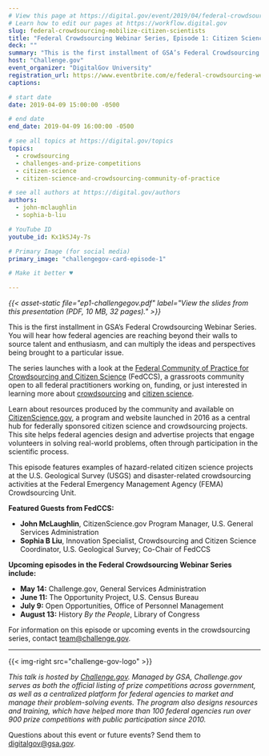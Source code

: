 ```yaml
---
# View this page at https://digital.gov/event/2019/04/federal-crowdsourcing-webinar-series-episode-1
# Learn how to edit our pages at https://workflow.digital.gov
slug: federal-crowdsourcing-mobilize-citizen-scientists
title: "Federal Crowdsourcing Webinar Series, Episode 1: Citizen Science"
deck: ""
summary: "This is the first installment of GSA’s Federal Crowdsourcing Webinar Series, where we look at how to use crowdsourcing to reach beyond your walls and source talent and enthusiasm."
host: "Challenge.gov"
event_organizer: "DigitalGov University"
registration_url: https://www.eventbrite.com/e/federal-crowdsourcing-webinar-series-federal-community-of-practice-for-crowdsourcing-and-citizen-registration-58989187247
captions: 

# start date
date: 2019-04-09 15:00:00 -0500

# end date
end_date: 2019-04-09 16:00:00 -0500

# see all topics at https://digital.gov/topics
topics: 
  - crowdsourcing
  - challenges-and-prize-competitions
  - citizen-science
  - citizen-science-and-crowdsourcing-community-of-practice

# see all authors at https://digital.gov/authors
authors: 
  - john-mclaughlin
  - sophia-b-liu

# YouTube ID
youtube_id: Kx1kSJ4y-7s

# Primary Image (for social media)
primary_image: "challengegov-card-episode-1"

# Make it better ♥

---
```


_{{< asset-static file="ep1-challengegov.pdf" label="View the slides from this presentation (PDF, 10 MB, 32 pages)." >}}_

This is the first installment in GSA’s Federal Crowdsourcing Webinar Series. You will hear how federal agencies are reaching beyond their walls to source talent and enthusiasm, and can multiply the ideas and perspectives being brought to a particular issue.

The series launches with a look at the [Federal Community of Practice for Crowdsourcing and Citizen Science](https://digital.gov/communities/crowdsourcing-citizen-science/) (FedCCS), a grassroots community open to all federal practitioners working on, funding, or just interested in learning more about [crowdsourcing](https://digital.gov/tag/crowdsourcing/) and [citizen science](https://digital.gov/tag/citizen-science/).

Learn about resources produced by the community and available on [CitizenScience.gov](http://www.citizenscience.gov/), a program and website launched in 2016 as a central hub for federally sponsored citizen science and crowdsourcing projects. This site helps federal agencies design and advertise projects that engage volunteers in solving real-world problems, often through participation in the scientific process.

This episode features examples of hazard-related citizen science projects at the U.S. Geological Survey (USGS) and disaster-related crowdsourcing activities at the Federal Emergency Management Agency (FEMA) Crowdsourcing Unit.

**Featured Guests from FedCCS:**

- **John McLaughlin**, CitizenScience.gov Program Manager, U.S. General Services Administration
- **Sophia B Liu**, Innovation Specialist, Crowdsourcing and Citizen Science Coordinator, U.S. Geological Survey; Co-Chair of FedCCS

**Upcoming episodes in the Federal Crowdsourcing Webinar Series include:**

- **May 14:** Challenge.gov, General Services Administration
- **June 11:** The Opportunity Project, U.S. Census Bureau
- **July 9:** Open Opportunities, Office of Personnel Management
- **August 13:** History _By the People_, Library of Congress

For information on this episode or upcoming events in the crowdsourcing series, contact [team@challenge.gov](mailto:team@challenge.gov?subject=Crowdsourcing%20Series%20on%20DGU).

---

{{< img-right src="challenge-gov-logo" >}}

_This talk is hosted by [Challenge.gov](https://challenge.gov/). Managed by GSA, Challenge.gov serves as both the official listing of prize competitions across government, as well as a centralized platform for federal agencies to market and manage their problem-solving events. The program also designs resources and training, which have helped more than 100 federal agencies run over 900 prize competitions with public participation since 2010._

Questions about this event or future events? Send them to [digitalgov@gsa.gov](mailto:digitalgov@gsa.gov).
